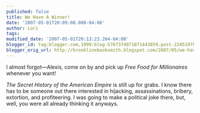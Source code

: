 ```yaml
---
published: false
title: We Have A Winner!
date: '2007-05-01T20:09:00.000-04:00'
author: Lori
tags:
modified_date: '2007-05-01T20:13:23.264-04:00'
blogger_id: tag:blogger.com,1999:blog-5767374071871443859.post-2245197065498604745
blogger_orig_url: http://brooklinebooksmith.blogspot.com/2007/05/we-have-winner.html
---
```

I almost forgot—Alexis, come on by and pick up _Free Food for Millionaires_ whenever you want!

_The Secret History of the American Empire_ is still up for grabs. I know there has to be someone out there interested in hijacking, assassinations, bribery, extortion, and profiteering. I was going to make a political joke there, but, well, you were all already thinking it anyways.